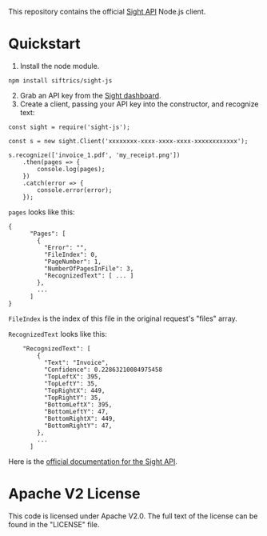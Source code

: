 This repository contains the official [Sight API](https://siftrics.com/) Node.js client.

# Quickstart

1. Install the node module.

```
npm install siftrics/sight-js
```


2. Grab an API key from the [Sight dashboard](https://siftrics.com/).
3. Create a client, passing your API key into the constructor, and recognize text:

```
const sight = require('sight-js');

const s = new sight.Client('xxxxxxxx-xxxx-xxxx-xxxx-xxxxxxxxxxxx');

s.recognize(['invoice_1.pdf', 'my_receipt.png'])
    .then(pages => {
        console.log(pages);
    })
    .catch(error => {
        console.error(error);
    });
```

`pages` looks like this:

```
{
      "Pages": [
        {
          "Error": "",
          "FileIndex": 0,
          "PageNumber": 1,
          "NumberOfPagesInFile": 3,
          "RecognizedText": [ ... ]
        },
        ...
      ]
}
```

`FileIndex` is the index of this file in the original request's "files" array.

`RecognizedText` looks like this:

```
    "RecognizedText": [
        {
          "Text": "Invoice",
          "Confidence": 0.22863210084975458
          "TopLeftX": 395,
          "TopLeftY": 35,
          "TopRightX": 449,
          "TopRightY": 35,
          "BottomLeftX": 395,
          "BottomLeftY": 47,
          "BottomRightX": 449,
          "BottomRightY": 47,
        },
        ...
      ]
```

Here is the [official documentation for the Sight API](https://siftrics.com/docs/sight.html).

# Apache V2 License

This code is licensed under Apache V2.0. The full text of the license can be found in the "LICENSE" file.
